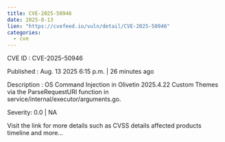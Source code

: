 ```yaml
--- 
title: CVE-2025-50946
date: 2025-8-13
lien: "https://cvefeed.io/vuln/detail/CVE-2025-50946"
categories:
  - cve
---
```


CVE ID : CVE-2025-50946

Published :  Aug. 13
2025
6:15 p.m. | 26 minutes ago

Description : OS Command Injection in Olivetin 2025.4.22 Custom Themes via the ParseRequestURI function in service/internal/executor/arguments.go.

Severity: 0.0 | NA

Visit the link for more details
such as CVSS details
affected products
timeline
and more...
